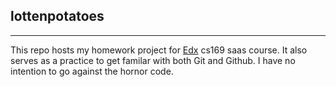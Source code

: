 ## lottenpotatoes
-----------------
This repo hosts my homework project for [Edx](http://www.edx.org) cs169 saas course. It also serves as a practice to get familar with both Git and Github. I have no intention to go against the hornor code.  
